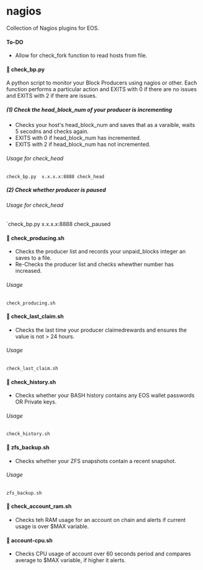 # nagios

Collection of Nagios plugins for EOS.

#### To-DO

* Allow for check_fork function to read hosts from file.


####  📌 check_bp.py


A python script to monitor your Block Producers using nagios or other.
Each function performs a particular action and EXITS with 0 if there are no issues and EXITS with 2 if there are issues. 




#####  (1) Check the head_block_num of your producer is incrementing 

* Checks your host's head_block_num and saves that as a varaible, waits 5 secodns and checks again.
* EXITS with 0 if head_block_num has incremented. 
* EXITS with 2 if head_block_num has not incremented. 

###### Usage for check_head
`check_bp.py  x.x.x.x:8888 check_head`

#####  (2) Check whether producer is paused


###### Usage for check_head
`check_bp.py  x.x.x.x:8888 check_paused


####  📌 check_producing.sh

* Checks the producer list and records your unpaid_blocks integer an saves to a file.
* Re-Checks the producer list and checks whewther number has increased. 

###### Usage 
`check_producing.sh`


####  📌 check_last_claim.sh

* Checks the last time your producer claimedrewards and ensures the value is not > 24 hours.

###### Usage 
`check_last_claim.sh`

####  📌 check_history.sh

* Checks whether your BASH history contains any EOS wallet passwords OR Private keys.

###### Usage 
`check_history.sh`

####  📌 zfs_backup.sh

* Checks whether your ZFS snapshots contain a recent snapshot.

###### Usage 
`zfs_backup.sh`


####  📌 check_account_ram.sh

* Checks teh RAM usage for an account on chain and alerts if current usage is over $MAX variable.

####  📌 account-cpu.sh

* Checks CPU usage of account over 60 seconds period and compares average to $MAX variable, if higher it alerts.

